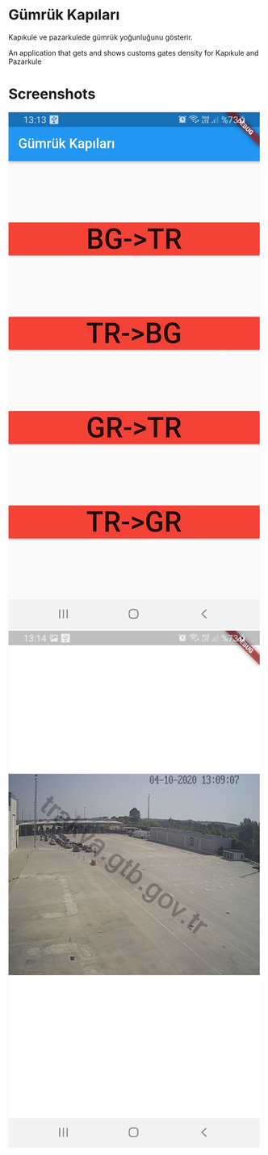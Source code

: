# Gümrük Kapıları

Kapıkule ve pazarkulede  gümrük yoğunluğunu gösterir.

An application that gets and shows customs gates density for Kapıkule and Pazarkule

# Screenshots

![Main menu](screenshots/ss0.jpg "Main Menu")
![Image](screenshots/ss1.jpg "Image")
